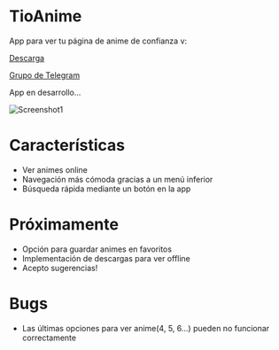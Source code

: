# TioAnime
App para ver tu página de anime de confianza v:

[Descarga](https://github.com/axiel7/TioAnime/releases/latest)

[Grupo de Telegram](https://t.me/tioanime)

App en desarrollo...

![Screenshot1](https://user-images.githubusercontent.com/12379835/75605928-f0ac7280-5ae7-11ea-9e11-ce35d4980869.jpg)
# Características
* Ver animes online
* Navegación más cómoda gracias a un menú inferior
* Búsqueda rápida mediante un botón en la app
# Próximamente
* Opción para guardar animes en favoritos
* Implementación de descargas para ver offline
* Acepto sugerencias!
# Bugs
* Las últimas opciones para ver anime(4, 5, 6...) pueden no funcionar correctamente
